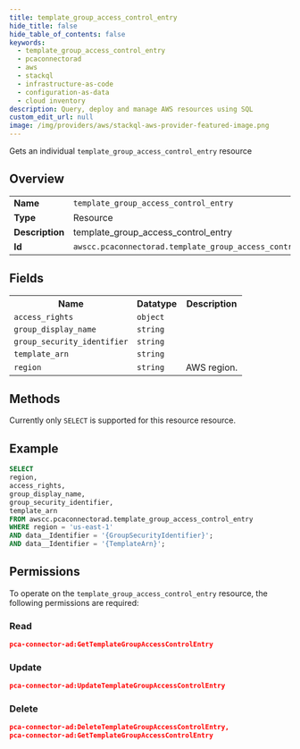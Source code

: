 ```yaml
---
title: template_group_access_control_entry
hide_title: false
hide_table_of_contents: false
keywords:
  - template_group_access_control_entry
  - pcaconnectorad
  - aws
  - stackql
  - infrastructure-as-code
  - configuration-as-data
  - cloud inventory
description: Query, deploy and manage AWS resources using SQL
custom_edit_url: null
image: /img/providers/aws/stackql-aws-provider-featured-image.png
---
```

Gets an individual <code>template_group_access_control_entry</code> resource

## Overview
<table><tbody>
<tr><td><b>Name</b></td><td><code>template_group_access_control_entry</code></td></tr>
<tr><td><b>Type</b></td><td>Resource</td></tr>
<tr><td><b>Description</b></td><td>template_group_access_control_entry</td></tr>
<tr><td><b>Id</b></td><td><code>awscc.pcaconnectorad.template_group_access_control_entry</code></td></tr>
</tbody></table>

## Fields
<table><tbody>
<tr><th>Name</th><th>Datatype</th><th>Description</th></tr>
<tr><td><code>access_rights</code></td><td><code>object</code></td><td></td></tr>
<tr><td><code>group_display_name</code></td><td><code>string</code></td><td></td></tr>
<tr><td><code>group_security_identifier</code></td><td><code>string</code></td><td></td></tr>
<tr><td><code>template_arn</code></td><td><code>string</code></td><td></td></tr>
<tr><td><code>region</code></td><td><code>string</code></td><td>AWS region.</td></tr>

</tbody></table>

## Methods
Currently only <code>SELECT</code> is supported for this resource resource.

## Example
```sql
SELECT
region,
access_rights,
group_display_name,
group_security_identifier,
template_arn
FROM awscc.pcaconnectorad.template_group_access_control_entry
WHERE region = 'us-east-1'
AND data__Identifier = '{GroupSecurityIdentifier}';
AND data__Identifier = '{TemplateArn}';
```

## Permissions

To operate on the <code>template_group_access_control_entry</code> resource, the following permissions are required:

### Read
```json
pca-connector-ad:GetTemplateGroupAccessControlEntry
```

### Update
```json
pca-connector-ad:UpdateTemplateGroupAccessControlEntry
```

### Delete
```json
pca-connector-ad:DeleteTemplateGroupAccessControlEntry,
pca-connector-ad:GetTemplateGroupAccessControlEntry
```

